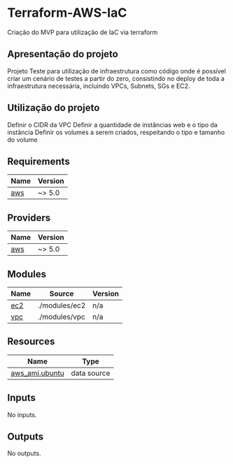 # Terraform-AWS-IaC
Criação do MVP para utilização de IaC via terraform

## Apresentação do projeto
Projeto Teste para utilização de infraestrutura como código onde é possível criar um cenário de testes a partir do zero, consistindo no deploy de toda a infraestrutura necessária, incluindo VPCs, Subnets, SGs e EC2.

## Utilização do projeto

Definir o CIDR da VPC
Definir a quantidade de instâncias web e o tipo da instância
Definir os volumes a serem criados, respeitando o tipo e tamanho do volume

<!-- BEGIN_TF_DOCS -->
## Requirements

| Name | Version |
|------|---------|
| <a name="requirement_aws"></a> [aws](#requirement\_aws) | ~> 5.0 |

## Providers

| Name | Version |
|------|---------|
| <a name="provider_aws"></a> [aws](#provider\_aws) | ~> 5.0 |

## Modules

| Name | Source | Version |
|------|--------|---------|
| <a name="module_ec2"></a> [ec2](#module\_ec2) | ./modules/ec2 | n/a |
| <a name="module_vpc"></a> [vpc](#module\_vpc) | ./modules/vpc | n/a |

## Resources

| Name | Type |
|------|------|
| [aws_ami.ubuntu](https://registry.terraform.io/providers/hashicorp/aws/latest/docs/data-sources/ami) | data source |

## Inputs

No inputs.

## Outputs

No outputs.
<!-- END_TF_DOCS -->